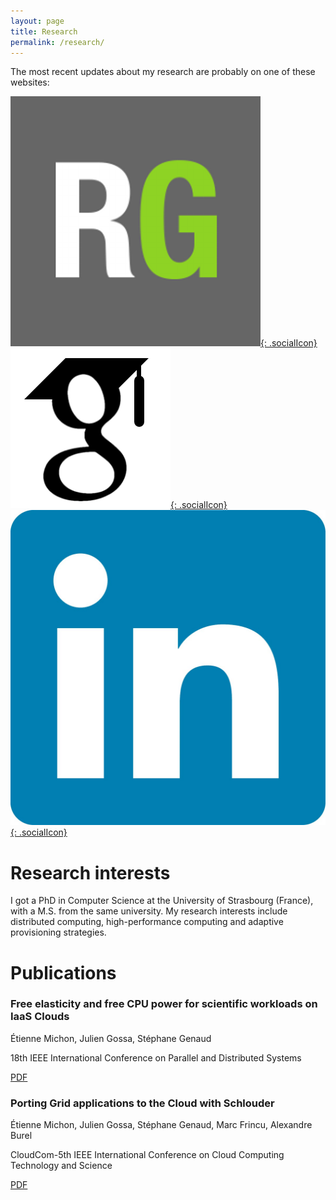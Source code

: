 ```yaml
---
layout: page
title: Research
permalink: /research/
---
```


The most recent updates about my research are probably on one of these websites:

[![ResearchGate icon](/img/ResearchGate.png){: .socialIcon}](https://www.researchgate.net/profile/Etienne_Michon2)
[![Google Scholar icon](/img/scholar.png){: .socialIcon}](http://scholar.google.com/citations?user=-EPwIk4AAAAJ)
[![LinkeIn icon](/img/linkedin.jpg){: .socialIcon}](https://www.linkedin.com/profile/view?id=85024349&trk=nav_responsive_tab_profile)

# Research interests

I got a PhD in Computer Science at the University of Strasbourg (France), with a
M.S. from the same university. My research interests include distributed
computing, high-performance computing and adaptive provisioning strategies.

# Publications

### Free elasticity and free CPU power for scientific workloads on IaaS Clouds
Étienne Michon, Julien Gossa, Stéphane Genaud

18th IEEE International Conference on Parallel and Distributed Systems

[PDF](/files/icpads-12.pdf)

### Porting Grid applications to the Cloud with Schlouder
Étienne Michon, Julien Gossa, Stéphane Genaud, Marc Frincu, Alexandre Burel

CloudCom-5th IEEE International Conference on Cloud Computing Technology and Science

[PDF](/files/cloudcom-13.pdf)

